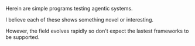 Herein are simple programs testing agentic systems.

I believe each of these shows something novel or interesting.

However, the field evolves rapidly so don't expect the lastest frameworks to be supported.
